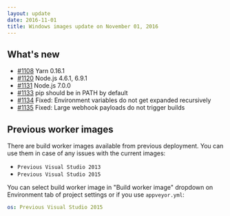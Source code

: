 ```yaml
---
layout: update
date: 2016-11-01
title: Windows images update on November 01, 2016
---
```


## What's new

* [#1108](https://github.com/appveyor/ci/issues/1108) Yarn 0.16.1
* [#1120](https://github.com/appveyor/ci/issues/1120) Node.js 4.6.1, 6.9.1
* [#1131](https://github.com/appveyor/ci/issues/1131) Node.js 7.0.0
* [#1133](https://github.com/appveyor/ci/issues/1133) pip should be in PATH by default
* [#1134](https://github.com/appveyor/ci/issues/1134) Fixed: Environment variables do not get expanded recursively
* [#1135](https://github.com/appveyor/ci/issues/1135) Fixed: Large webhook payloads do not trigger builds

## Previous worker images

There are build worker images available from previous deployment. You can use them in case of any issues with the current images:

* `Previous Visual Studio 2013`
* `Previous Visual Studio 2015`

You can select build worker image in "Build worker image" dropdown on Environment tab of project settings or if you use `appveyor.yml`:

```yaml
os: Previous Visual Studio 2015
```
